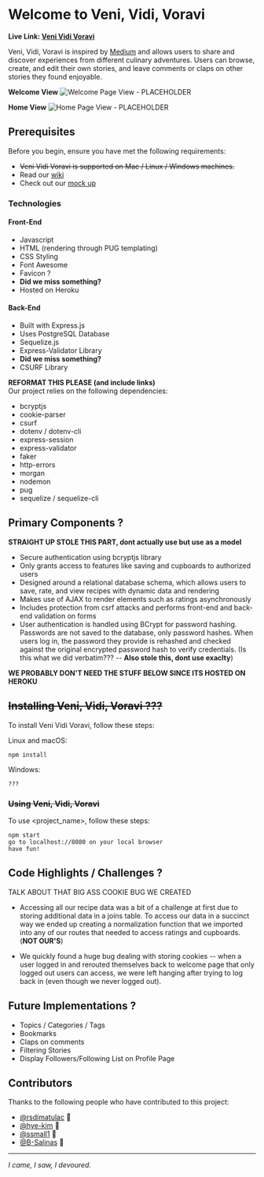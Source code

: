 # Welcome to Veni, Vidi, Voravi

**Live Link: [Veni Vidi Voravi](https://venividivoravi.herokuapp.com/users/login)**

Veni, Vidi, Voravi is inspired by [Medium](https://medium.com/) and allows users to share and discover experiences from different culinary adventures. Users can browse, create, and edit their own stories, and leave comments or claps on other stories they found enjoyable. 

**Welcome View**
![Welcome Page View - PLACEHOLDER](/readme-images/welcome-page.gif)

**Home View**
![Home Page View - PLACEHOLDER](/readme-images/home-page.gif)


## Prerequisites
Before you begin, ensure you have met the following requirements:
- ~~Veni Vidi Voravi is supported on Mac / Linux / Windows machines.~~
- Read our [wiki](https://github.com/rsdimatulac/Veni-Vidi-Voravi/wiki)
- Check out our [mock up](https://xd.adobe.com/view/d624d3bf-eb54-41ef-9911-aa0c0d704abf-8377/specs/)

###  Technologies
####  Front-End
- Javascript
- HTML (rendering through PUG templating)
- CSS Styling
- Font Awesome
- Favicon ?
- **Did we miss something?**
- Hosted on Heroku

#### Back-End
- Built with Express.js
- Uses PostgreSQL Database
- Sequelize.js
- Express-Validator Library
- **Did we miss something?**
- CSURF Library 

**REFORMAT THIS PLEASE (and include links)**  
Our project relies on the following dependencies:
- bcryptjs
- cookie-parser
- csurf
- dotenv / dotenv-cli
- express-session
- express-validator
- faker
- http-errors
- morgan
- nodemon
- pug
- sequelize / sequelize-cli

## Primary Components ?
**STRAIGHT UP STOLE THIS PART, dont actually use but use as a model** 
-   Secure authentication using bcryptjs library
-   Only grants access to features like saving and cupboards to authorized users
-   Designed around a relational database schema, which allows users to save, rate, and view recipes with dynamic data and rendering
-   Makes use of AJAX to render elements such as ratings asynchronously
-   Includes protection from csrf attacks and performs front-end and back-end validation on forms
- User authentication is handled using BCrypt for password hashing. Passwords are not saved to the database, only password hashes. When users log in, the password they provide is rehashed and checked against the original encrypted password hash to verify credentials. (Is this what we did verbatim??? -- **Also stole this, dont use exaclty**)

**WE PROBABLY DON'T NEED THE STUFF BELOW SINCE ITS HOSTED ON HEROKU**
## ~~Installing Veni, Vidi, Voravi ???~~

To install Veni Vidi Voravi, follow these steps:

Linux and macOS:

```
npm install
```

Windows:

```
???
```

### ~~Using Veni, Vidi, Voravi~~

To use <project_name>, follow these steps:

```
npm start
go to localhost://8080 on your local browser
have fun!
```

## Code Highlights / Challenges ?
TALK ABOUT THAT BIG ASS COOKIE BUG WE CREATED


- Accessing all our recipe data was a bit of a challenge at first due to storing additional data in a joins table. To access our data in a succinct way we ended up creating a normalization function that we imported into any of our routes that needed to access ratings and cupboards. (**NOT OUR'S**)

- We quickly found a huge bug dealing with storing cookies -- when a user logged in and rerouted themselves back to welcome page that only logged out users can access, we were left hanging after trying to log back in (even though we never logged out).

## Future Implementations ?
 - Topics / Categories / Tags
- Bookmarks
- Claps on comments
- Filtering Stories
- Display Followers/Following List on Profile Page

## Contributors
Thanks to the following people who have contributed to this project:
- [@rsdimatulac](https://github.com/rsdimatulac) 🚁
- [@hye-kim](https://github.com/hye-kim) 🎴
- [@ssmall1](https://github.com/ssmall1) 🌿
- [@B-Salinas](https://github.com/B-Salinas) 👾

---

_I came, I saw, I devoured._
